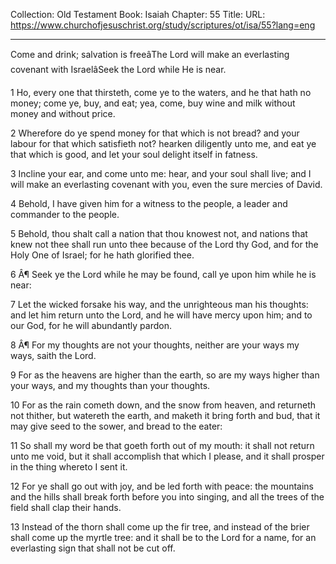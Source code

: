 Collection: Old Testament
Book: Isaiah
Chapter: 55
Title: 
URL: https://www.churchofjesuschrist.org/study/scriptures/ot/isa/55?lang=eng

---

Come and drink; salvation is freeâThe Lord will make an everlasting covenant with IsraelâSeek the Lord while He is near.

1 Ho, every one that thirsteth, come ye to the waters, and he that hath no money; come ye, buy, and eat; yea, come, buy wine and milk without money and without price.

2 Wherefore do ye spend money for that which is not bread? and your labour for that which satisfieth not? hearken diligently unto me, and eat ye that which is good, and let your soul delight itself in fatness.

3 Incline your ear, and come unto me: hear, and your soul shall live; and I will make an everlasting covenant with you, even the sure mercies of David.

4 Behold, I have given him for a witness to the people, a leader and commander to the people.

5 Behold, thou shalt call a nation that thou knowest not, and nations that knew not thee shall run unto thee because of the Lord thy God, and for the Holy One of Israel; for he hath glorified thee.

6 Â¶ Seek ye the Lord while he may be found, call ye upon him while he is near:

7 Let the wicked forsake his way, and the unrighteous man his thoughts: and let him return unto the Lord, and he will have mercy upon him; and to our God, for he will abundantly pardon.

8 Â¶ For my thoughts are not your thoughts, neither are your ways my ways, saith the Lord.

9 For as the heavens are higher than the earth, so are my ways higher than your ways, and my thoughts than your thoughts.

10 For as the rain cometh down, and the snow from heaven, and returneth not thither, but watereth the earth, and maketh it bring forth and bud, that it may give seed to the sower, and bread to the eater:

11 So shall my word be that goeth forth out of my mouth: it shall not return unto me void, but it shall accomplish that which I please, and it shall prosper in the thing whereto I sent it.

12 For ye shall go out with joy, and be led forth with peace: the mountains and the hills shall break forth before you into singing, and all the trees of the field shall clap their hands.

13 Instead of the thorn shall come up the fir tree, and instead of the brier shall come up the myrtle tree: and it shall be to the Lord for a name, for an everlasting sign that shall not be cut off.
